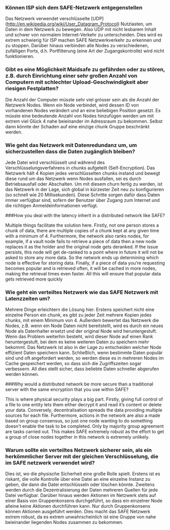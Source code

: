 ### Können ISP sich dem SAFE-Netzwerk entgegenstellen

Das Netzwerk verwendet verschlüsselte [UDP] (http://en.wikipedia.org/wiki/User_Datagram_Protocol) Nutzlasten, um Daten in dem Netzwerk zu bewegen. Also UDP mit nicht lesbarem Inhalt und schwer von normalem Internet-Verkehr zu unterscheiden. Dies wird es extrem schwierig für ISP machen SAFE Netzwerkverkehr zu erkennen und zu stoppen. Darüber hinaus verbinden alle Nodes zu verschiedenen, zufälligen Ports, d.h.  Portfilterung (eine Art der Zugangskontrolle) wird nicht funktionieren.

### Gibt es eine Möglichkeit Maidsafe zu gefährden oder zu stören, z.B. durch Einrichtung einer sehr großen Anzahl von Computern mit schlechter Upload-Geschwindigkeit aber riesigen Festplatten?

Die Anzahl der Computer müsste sehr viel grösser sein als die Anzahl der Netzwerk Nodes. Wenn ein Node verbindet, wird dessen ID von vorhandenen Nodes verändert und an eine beliebigen Position gesetzt. Es müsste eine bedeutende Anzahl von Nodes hinzufügen werden um mit extrem viel Glück 4 nahe beieinander im Adressraum zu bekommen. Selbst dann könnte der Schaden auf eine einzige chunk Gruppe beschränkt werden.

### Wie geht das Netzwerk mit Datenredundanz um, um sicherzustellen dass die Daten zugänglich bleiben?

Jede Datei wird verschlüsselt und während des Verschlüsselungsverfahrens in chunks aufgeteilt (Self-Encryption). Das Netzwerk hält 4 Kopien jedes verschlüsselten chunks instand und bewegt diese rund um das Netzwerk wenn Nodes ausfallen, sei es durch Betriebsausfall oder Abschalten. Um mit diesem churn fertig zu werden, ist das Netzwerk in der Lage, sich global in kürzester Zeit neu zu konfigurieren (so schnell wie 20 Millisekunden). Diese Schritte sorgen dafür dass Daten immer verfügbar sind, sofern der Benutzer über Zugang zum Internet und die richtigen Anmeldeinformationen verfügt.

###How you deal with the latency inherit in a distributed network like SAFE?

Multiple things facilitate the solution here. Firstly, not one person stores a chunk of data, there are multiple copies of a chunk kept at any given time with a minimum of 4. Furthermore, the network also ranks nodes, for example, if a vault node fails to retrieve a piece of data then a new node replaces it as the holder and the original node gets deranked. If the issue persists, this node will get de-ranked to a point where in future it will not be asked to store any more data. So the network ends up determining which node is effective for storing data. Finally, if a piece of data you’re requesting becomes popular and is retrieved often, it will be cached in more nodes, making the retrieval times even faster. All this will ensure that popular data gets retrieved more quickly

### Wie geht ein verteiltes Netzwerk wie das SAFE Netzwerk mit Latenzzeiten um?

Mehrere Dinge erleichtern die Lösung hier. Erstens speichert nicht eine einzelne Person ein chunk, es gibt zu jeder Zeit mehrere Kopien jedes chunks, mit einem Minimum von 4.
Außerdem bewertet das Netzwerk die Nodes, z.B. wenn ein Node Daten nicht bereitstellt, wird es durch ein neues Node als Datenhalter ersetzt und der original Node wird heruntergestuft. Wenn das Problem weiterhin besteht, wird dieser Node auf einen Rank heruntergestuft, bei dem es keine weiteren Daten zu speichern mehr bekommt. Das Netzwerk ist also in der Lage zu entscheiden welcher Node effizient Daten speichern kann. Schließlich, wenn bestimmte Daten populär sind und oft angefordert werden, so werden diese es in mehreren Nodes im Cache gespeichert werden, so dass sich die Zugriffszeiten sogar verbessern. All dies stellt sicher, dass beliebte Daten schneller abgerufen werden können.

###Why would a distributed network be more secure than a traditional server with the same encryption that you use within SAFE?

This is where physical security plays a big part. Firstly, giving full control of a file to one entity lets them either decrypt it and read it’s content or delete your data. Conversely, decentralisation spreads the data providing multiple sources for each file. Furthermore, actions in the network are also a made based on group consensus, so just one node wanting to do something doesn't enable the task to be completed. Only by majority group agreement are tasks carried out. This makes SAFE extremely robust as the effort to get a group of close nodes together in this network is extremely unlikely.

### Warum sollte ein verteiltes Netzwerk sicherer sein, als ein herkömmlicher Server mit der gleichen Verschlüsselung, die im SAFE netzwerk verwendet wird?

Dies ist, wo die physische Sicherheit eine große Rolle spielt. Erstens ist es riskant, die volle Kontrolle über eine Datei an eine einzelne Instanz zu geben, die dann die Datei entschlüsseln oder löschen könnte. Zweitens werden durch die Dezentralisierung der Daten mehreren Quellen für jede Datei verfügbar. Darüber hinaus werden Aktionen im Netzwerk stets auf einer Basis von Gruppenkonsens durchgeführt, so dass ein einzelner Node alleine keine Aktionen durchführen kann. Nur durch Gruppenkonsens können Aktionen ausgeführt werden. Dies macht das SAFE Netzwerk extrem robust, da es extrem unwahrscheinlich ist eine Gruppe von nahe beieinander liegenden Nodes zusammen zu bekommen.
